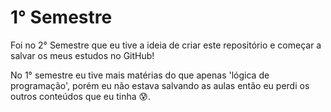 # 1° Semestre

Foi no 2° Semestre que eu tive a ideia de criar este repositório e começar a salvar os meus estudos no GitHub!

No 1° semestre eu tive mais matérias do que apenas 'lógica de programação', porém eu não estava salvando as aulas então eu perdi os outros conteúdos que eu tinha 😰.